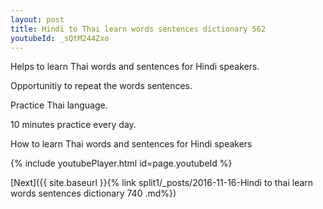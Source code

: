 ```yaml
---
layout: post
title: Hindi to Thai learn words sentences dictionary 562 
youtubeId: _sQtM244Zxo
---
```

 
 
Helps to learn Thai words and sentences for Hindi speakers.

Opportunitiy to repeat the words sentences. 

Practice Thai language. 
 
10 minutes practice every day. 
 
How to learn Thai words and sentences for Hindi speakers 
 
{% include youtubePlayer.html id=page.youtubeId %}
 
 
[Next]({{ site.baseurl }}{% link  split1/_posts/2016-11-16-Hindi to thai learn words sentences dictionary 740 .md%})
 
